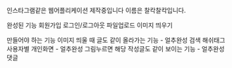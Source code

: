 인스타그램같은 웹어플리케이션 제작중입니다
이름은 찰칵찰칵입니다.

완성된 기능
회원가입
로그인/로그아웃
파일업로드
이미지 띄우기

만들어야 하는 기능
이미지 띄울 때 글도 같이 올라가는 기능 - 얼추완성
검색
해쉬태그
사용자별 개인화면 - 얼추완성
그림누르면 해당 작성글도 같이 보이는 기능 - 얼추완성
댓글




